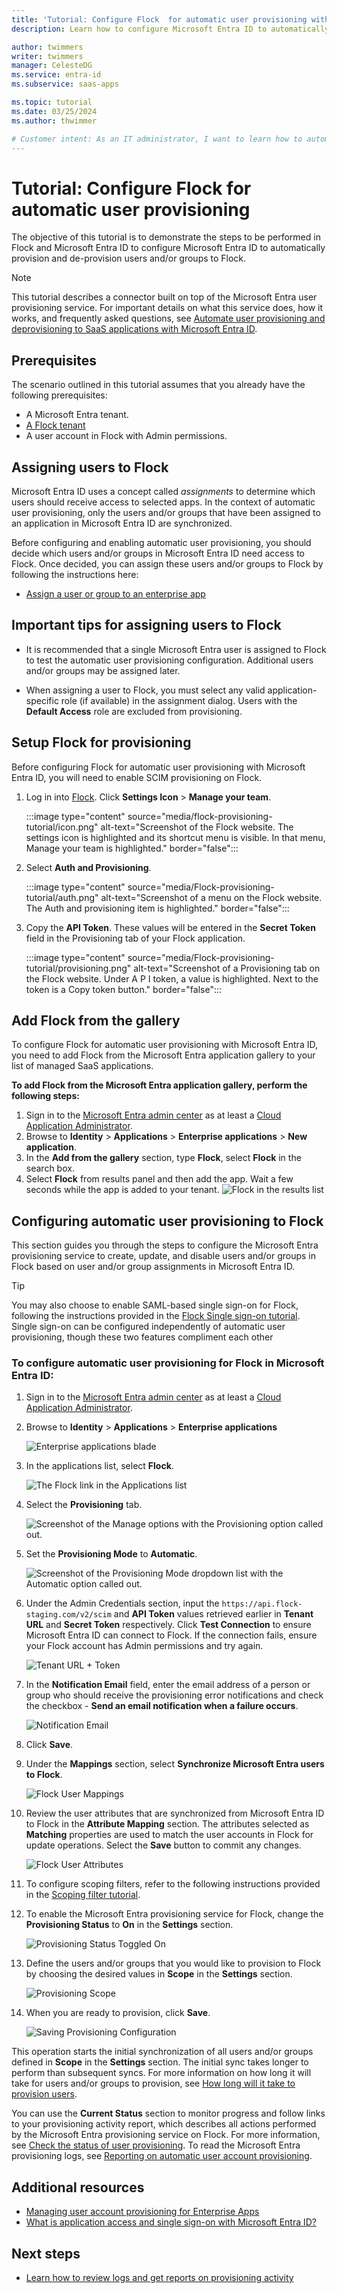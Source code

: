 ```yaml
---
title: 'Tutorial: Configure Flock  for automatic user provisioning with Microsoft Entra ID'
description: Learn how to configure Microsoft Entra ID to automatically provision and de-provision user accounts to Flock.

author: twimmers
writer: twimmers
manager: CelesteDG
ms.service: entra-id
ms.subservice: saas-apps

ms.topic: tutorial
ms.date: 03/25/2024
ms.author: thwimmer

# Customer intent: As an IT administrator, I want to learn how to automatically provision and deprovision user accounts from Microsoft Entra ID to Flock so that I can streamline the user management process and ensure that users have the appropriate access to Flock.
---
```


# Tutorial: Configure Flock for automatic user provisioning

The objective of this tutorial is to demonstrate the steps to be performed in Flock  and Microsoft Entra ID to configure Microsoft Entra ID to automatically provision and de-provision users and/or groups to Flock.

> [!NOTE]
> This tutorial describes a connector built on top of the Microsoft Entra user provisioning service. For important details on what this service does, how it works, and frequently asked questions, see [Automate user provisioning and deprovisioning to SaaS applications with Microsoft Entra ID](~/identity/app-provisioning/user-provisioning.md).
>

## Prerequisites

The scenario outlined in this tutorial assumes that you already have the following prerequisites:

* A Microsoft Entra tenant.
* [A Flock tenant](https://flock.com/pricing/)
* A user account in Flock  with Admin permissions.

## Assigning users to Flock 

Microsoft Entra ID uses a concept called *assignments* to determine which users should receive access to selected apps. In the context of automatic user provisioning, only the users and/or groups that have been assigned to an application in Microsoft Entra ID are synchronized.

Before configuring and enabling automatic user provisioning, you should decide which users and/or groups in Microsoft Entra ID need access to Flock. Once decided, you can assign these users and/or groups to Flock  by following the instructions here:
* [Assign a user or group to an enterprise app](~/identity/enterprise-apps/assign-user-or-group-access-portal.md)

## Important tips for assigning users to Flock 

* It is recommended that a single Microsoft Entra user is assigned to Flock  to test the automatic user provisioning configuration. Additional users and/or groups may be assigned later.

* When assigning a user to Flock, you must select any valid application-specific role (if available) in the assignment dialog. Users with the **Default Access** role are excluded from provisioning.

## Setup Flock  for provisioning

Before configuring Flock for automatic user provisioning with Microsoft Entra ID, you will need to enable SCIM provisioning on Flock.

1. Log in into [Flock](https://web.flock.com/?). Click **Settings Icon** > **Manage your team**.

	:::image type="content" source="media/flock-provisioning-tutorial/icon.png" alt-text="Screenshot of the Flock website. The settings icon is highlighted and its shortcut menu is visible. In that menu, Manage your team is highlighted." border="false":::

2. Select **Auth and Provisioning**.

	:::image type="content" source="media/Flock-provisioning-tutorial/auth.png" alt-text="Screenshot of a menu on the Flock website. The Auth and provisioning item is highlighted." border="false":::

3. Copy the **API Token**. These values will be entered in the **Secret Token** field in the Provisioning tab of your Flock application.

	:::image type="content" source="media/Flock-provisioning-tutorial/provisioning.png" alt-text="Screenshot of a Provisioning tab on the Flock website. Under A P I token, a value is highlighted. Next to the token is a Copy token button." border="false":::


## Add Flock  from the gallery

To configure Flock  for automatic user provisioning with Microsoft Entra ID, you need to add Flock  from the Microsoft Entra application gallery to your list of managed SaaS applications.

**To add Flock  from the Microsoft Entra application gallery, perform the following steps:**

1. Sign in to the [Microsoft Entra admin center](https://entra.microsoft.com) as at least a [Cloud Application Administrator](~/identity/role-based-access-control/permissions-reference.md#cloud-application-administrator).
1. Browse to **Identity** > **Applications** > **Enterprise applications** > **New application**.
1. In the **Add from the gallery** section, type **Flock**, select **Flock** in the search box.
1. Select **Flock** from results panel and then add the app. Wait a few seconds while the app is added to your tenant.
	![Flock  in the results list](common/search-new-app.png)

## Configuring automatic user provisioning to Flock  

This section guides you through the steps to configure the Microsoft Entra provisioning service to create, update, and disable users and/or groups in Flock  based on user and/or group assignments in Microsoft Entra ID.

> [!TIP]
> You may also choose to enable SAML-based single sign-on for Flock, following the instructions provided in the [Flock Single sign-on tutorial](Flock-tutorial.md). Single sign-on can be configured independently of automatic user provisioning, though these two features compliment each other

<a name='to-configure-automatic-user-provisioning-for-flock--in-azure-ad'></a>

### To configure automatic user provisioning for Flock  in Microsoft Entra ID:

1. Sign in to the [Microsoft Entra admin center](https://entra.microsoft.com) as at least a [Cloud Application Administrator](~/identity/role-based-access-control/permissions-reference.md#cloud-application-administrator).
1. Browse to **Identity** > **Applications** > **Enterprise applications**

	![Enterprise applications blade](common/enterprise-applications.png)

1. In the applications list, select **Flock**.

	![The Flock  link in the Applications list](common/all-applications.png)

3. Select the **Provisioning** tab.

	![Screenshot of the Manage options with the Provisioning option called out.](common/provisioning.png)

4. Set the **Provisioning Mode** to **Automatic**.

	![Screenshot of the Provisioning Mode dropdown list with the Automatic option called out.](common/provisioning-automatic.png)

5. Under the Admin Credentials section, input the `https://api.flock-staging.com/v2/scim` and **API Token** values retrieved earlier in **Tenant URL** and **Secret Token** respectively. Click **Test Connection** to ensure Microsoft Entra ID can connect to Flock. If the connection fails, ensure your Flock account has Admin permissions and try again.

	![Tenant URL + Token](common/provisioning-testconnection-tenanturltoken.png)

6. In the **Notification Email** field, enter the email address of a person or group who should receive the provisioning error notifications and check the checkbox - **Send an email notification when a failure occurs**.

	![Notification Email](common/provisioning-notification-email.png)

7. Click **Save**.

8. Under the **Mappings** section, select **Synchronize Microsoft Entra users to Flock**.

	![Flock User Mappings](media/flock-provisioning-tutorial/usermapping.png)

9. Review the user attributes that are synchronized from Microsoft Entra ID to Flock  in the **Attribute Mapping** section. The attributes selected as **Matching** properties are used to match the user accounts in Flock  for update operations. Select the **Save** button to commit any changes.

	![Flock  User Attributes](media/flock-provisioning-tutorial/userattribute.png)

11. To configure scoping filters, refer to the following instructions provided in the [Scoping filter tutorial](~/identity/app-provisioning/define-conditional-rules-for-provisioning-user-accounts.md).

12. To enable the Microsoft Entra provisioning service for Flock, change the **Provisioning Status** to **On** in the **Settings** section.

	![Provisioning Status Toggled On](common/provisioning-toggle-on.png)

13. Define the users and/or groups that you would like to provision to Flock  by choosing the desired values in **Scope** in the **Settings** section.

	![Provisioning Scope](common/provisioning-scope.png)

14. When you are ready to provision, click **Save**.

	![Saving Provisioning Configuration](common/provisioning-configuration-save.png)

This operation starts the initial synchronization of all users and/or groups defined in **Scope** in the **Settings** section. The initial sync takes longer to perform than subsequent syncs. For more information on how long it will take for users and/or groups to provision, see [How long will it take to provision users](~/identity/app-provisioning/application-provisioning-when-will-provisioning-finish-specific-user.md#how-long-will-it-take-to-provision-users).

You can use the **Current Status** section to monitor progress and follow links to your provisioning activity report, which describes all actions performed by the Microsoft Entra provisioning service on Flock. For more information, see [Check the status of user provisioning](~/identity/app-provisioning/application-provisioning-when-will-provisioning-finish-specific-user.md). To read the Microsoft Entra provisioning logs, see [Reporting on automatic user account provisioning](~/identity/app-provisioning/check-status-user-account-provisioning.md).



## Additional resources

* [Managing user account provisioning for Enterprise Apps](~/identity/app-provisioning/configure-automatic-user-provisioning-portal.md)
* [What is application access and single sign-on with Microsoft Entra ID?](~/identity/enterprise-apps/what-is-single-sign-on.md)

## Next steps

* [Learn how to review logs and get reports on provisioning activity](~/identity/app-provisioning/check-status-user-account-provisioning.md)
